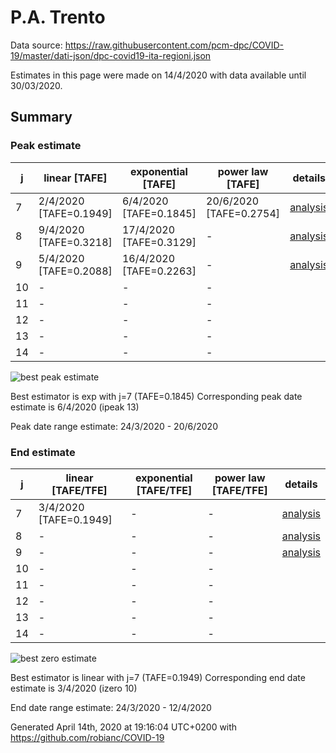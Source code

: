 # P.A. Trento


Data source: https://raw.githubusercontent.com/pcm-dpc/COVID-19/master/dati-json/dpc-covid19-ita-regioni.json

Estimates in this page were made on 14/4/2020 with data available until 30/03/2020.


## Summary 

### Peak estimate 
|j|linear [TAFE]|exponential [TAFE]|power law [TAFE]|details|
|---|----|-----------|---------|-------|
|7|2/4/2020 [TAFE=0.1949]|6/4/2020 [TAFE=0.1845]|20/6/2020 [TAFE=0.2754]|[analysis](COVID-19_p.a._trento_j7_2020-03-30.md)|
|8|9/4/2020 [TAFE=0.3218]|17/4/2020 [TAFE=0.3129]|-|[analysis](COVID-19_p.a._trento_j8_2020-03-30.md)|
|9|5/4/2020 [TAFE=0.2088]|16/4/2020 [TAFE=0.2263]|-|[analysis](COVID-19_p.a._trento_j9_2020-03-30.md)|
|10|-|-|-||
|11|-|-|-||
|12|-|-|-||
|13|-|-|-||
|14|-|-|-||

![best peak estimate](COVID-19_p.a._trento_j7_2020-03-30.png)

Best estimator is exp with j=7 (TAFE=0.1845)
Corresponding peak date estimate is 6/4/2020 (ipeak 13)


Peak date range estimate: 24/3/2020 - 20/6/2020

### End estimate 
|j|linear [TAFE/TFE]|exponential [TAFE/TFE]|power law [TAFE/TFE]|details|
|---|----|-----------|---------|-------|
|7|3/4/2020 [TAFE=0.1949]|-|-|[analysis](COVID-19_p.a._trento_j7_2020-03-30.md)|
|8|-|-|-|[analysis](COVID-19_p.a._trento_j8_2020-03-30.md)|
|9|-|-|-|[analysis](COVID-19_p.a._trento_j9_2020-03-30.md)|
|10|-|-|-||
|11|-|-|-||
|12|-|-|-||
|13|-|-|-||
|14|-|-|-||

![best zero estimate](COVID-19_p.a._trento_j7_2020-03-30.png)

Best estimator is linear with j=7 (TAFE=0.1949)
Corresponding end date estimate is 3/4/2020 (izero 10)


End date range estimate: 24/3/2020 - 12/4/2020

Generated April 14th, 2020 at 19:16:04 UTC+0200 with https://github.com/robianc/COVID-19
